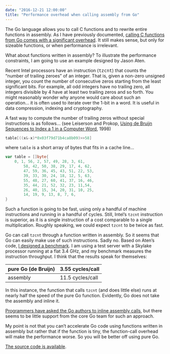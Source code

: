 ```yaml
---
date: "2016-12-21 12:00:00"
title: "Performance overhead when calling assembly from Go"
---
```




The Go language allows you to call C functions and to rewrite entire functions in assembly. As I have previously documented, [calling C functions from Go comes with a significant overhead](/lemire/blog/2014/02/14/getting-good-performance-in-go-by-rewriting-parts-in-c/). It still makes sense, but only for sizeable functions, or when performance is irrelevant.

What about functions written in assembly? To illustrate the performance constraints, I am going to use an example designed by Jason Aten. 

Recent Intel processors have an instruction (<tt>tzcnt</tt>) that counts the &ldquo;number of trailing zeroes&rdquo; of an integer. That is, given a non-zero unsigned integer, you count the number of consecutive zeros starting from the least significant bits. For example, all odd integers have no trailing zero, all integers divisible by 4 have at least two trailing zeros and so forth. You might reasonably wonder why anyone would care about such an operation&hellip; it is often used to iterate over the 1-bit in a word. It is useful in data compression, indexing and cryptography.

A fast way to compute the number of trailing zeros without special instructions is as follows&hellip; (see Leiserson and Prokop, [Using de Bruijn Sequences to Index a 1 in a Computer Word](http://supertech.csail.mit.edu/papers/debruijn.pdf), 1998)
```Go
table[((x&-x)*0x03f79d71b4ca8b09)>>58]
```


where `table` is a short array of bytes that fits in a cache line&hellip;
```Go
var table = []byte{
	0, 1, 56, 2, 57, 49, 28, 3, 61,
        58, 42, 50, 38, 29, 17, 4, 62, 
        47, 59, 36, 45, 43, 51, 22, 53,
        39, 33, 30, 24, 18, 12, 5, 63, 
        55, 48, 27, 60, 41, 37, 16, 46,
        35, 44, 21, 52, 32, 23, 11,54,
        26, 40, 15, 34, 20, 31, 10, 25,
        14, 19, 9, 13, 8, 7, 6,
}
```


Such a function is going to be fast, using only a handful of machine instructions and running in a handful of cycles. Still, Intel&rsquo;s `tzcnt` instruction is superior, as it is a single instruction of a cost comparable to a single multiplication. Roughly speaking, we could expect `tzcnt` to be twice as fast.

Go can call `tzcnt` through a function written in assembly. So it seems that Go can easily make use of such instructions. Sadly no. Based on Aten&rsquo;s code, [I designed a benchmark](https://github.com/lemire/Code-used-on-Daniel-Lemire-s-blog/tree/master/2016/12/21). I am using a test server with a Skylake processor running at a flat 3.4 GHz, and my benchmark measures the instruction throughput. I think that the results speak for themselves:

pure Go (de Bruijn)      |3.55 cycles/call         |
-------------------------|-------------------------|
assembly                 |11.5 cycles/call         |


In this instance, the function that calls `tzcnt` (and does little else) runs at nearly half the speed of the pure Go function. Evidently, Go does not take the assembly and inline it. 

[Programmers have asked the Go authors to inline assembly calls](https://github.com/golang/go/issues/17373), but there seems to be little support from the core Go team for such an approach. 

My point is not that you can&rsquo;t accelerate Go code using functions written in assembly but rather that if the function is tiny, the function-call overhead will make the performance worse. So you will be better off using pure Go.

[The source code is available](https://github.com/lemire/Code-used-on-Daniel-Lemire-s-blog/tree/master/2016/12/21).

